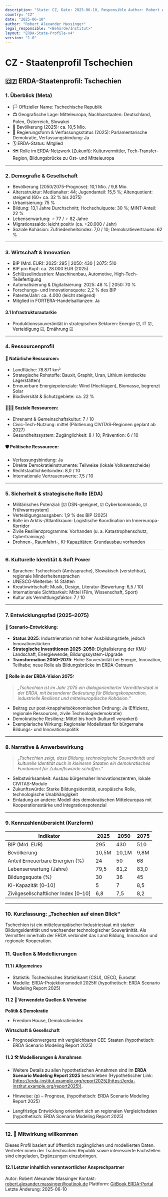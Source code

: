 ```yaml
---
description: "State: CZ, Date: 2025-06-10, Responsible Author: Robert Alexander Massinger, if from official or institute: Legal Responsible [Author, Institute, Government]: <Behörde/Institut>"
country: "CZ"
date: "2025-06-10"
author: "Robert Alexander Massinger"
legal_responsible: "<Behörde/Institut>"
layout: "ERDA-State-Profile-v4"
version: "1.0"
---
```


# CZ - Staatenprofil Tschechien

## 🇨🇿 ERDA-Staatenprofil: Tschechien

### 1. Überblick (Meta)

* 🏳️ Offizieller Name: Tschechische Republik
* 📺 Geografische Lage: Mitteleuropa, Nachbarstaaten: Deutschland, Polen, Österreich, Slowakei
* 👥 Bevölkerung (2025): ca. 10,5 Mio.
* 🧠 Regierungsform & Verfassungsstatus (2025): Parlamentarische Demokratie, Verfassungsbindung: Ja
* 🗓️ ERDA-Status: Mitglied
* 🗺️ Rolle im ERDA-Netzwerk (Zukunft): Kulturvermittler, Tech-Transfer-Region, Bildungsbrücke zu Ost- und Mitteleuropa

***

### 2. Demografie & Gesellschaft

* Bevölkerung (2050/2075-Prognose): 10,1 Mio. / 9,8 Mio.
* Altersstruktur: Medianalter: 44; Jugendanteil: 15,5 %; Altenquotient: steigend (60+ ca. 32 % bis 2075)
* Urbanisierung: 75 %
* Bildung: 13,1 Jahre Durchschnitt; Hochschulquote: 30 %; MINT-Anteil: 22 %
* Lebenserwartung: ♂ 77 / ♀ 82 Jahre
* Migrationssaldo: leicht positiv (ca. +20.000 / Jahr)
* Soziale Kohäsion: Zufriedenheitsindex: 7,0 / 10; Demokratievertrauen: 62 %

***

### 3. Wirtschaft & Innovation

* BIP (Mrd. EUR): 2025: 295 | 2050: 430 | 2075: 510
* BIP pro Kopf: ca. 28.000 EUR (2025)
* Schlüsselindustrien: Maschinenbau, Automotive, High-Tech-Teilefertigung
* Automatisierung & Digitalisierung: 2025: 48 % | 2050: 70 %
* Forschungs- und Innovationsquote: 2,2 % des BIP
* Patente/Jahr: ca. 4.000 (leicht steigend)
* Mitglied in FORTERA-Handelsallianzen: Ja

#### 3.1 Infrastrukturautarkie

* Produktionssouveränität in strategischen Sektoren: Energie ☑, IT ☑, Verteidigung ☑, Ernährung ☑

***

### 4. Ressourcenprofil

#### 🌱 Natürliche Ressourcen:

* Landfläche: 78.871 km²
* Strategische Rohstoffe: Bauxit, Graphit, Uran, Lithium (entdeckte Lagerstätten)
* Erneuerbare Energiepotenziale: Wind (Hochlagen), Biomasse, begrenzt Solar
* Biodiversität & Schutzgebiete: ca. 22 %

#### 🧑‍🤝‍🧑 Soziale Ressourcen:

* Ehrenamt & Gemeinschaftskultur: 7 / 10
* Civic-Tech-Nutzung: mittel (Pilotierung CIVITAS-Regionen geplant ab 2027)
* Gesundheitssystem: Zugänglichkeit: 8 / 10; Prävention: 6 / 10

#### 🛡️ Politische Ressourcen:

* Verfassungsbindung: Ja
* Direkte Demokratieinstrumente: Teilweise (lokale Volksentscheide)
* Rechtstaatlichkeitsindex: 8,0 / 10
* Internationale Vertrauenswerte: 7,5 / 10

***

### 5. Sicherheit & strategische Rolle (EDA)

* Militärisches Potenzial: \[☑ DSN-geeignet, ☑ Cyberkommando, ☑ Frühwarnsystem]
* Verteidigungsausgaben: 1,9 % des BIP (2025)
* Rolle im Arktis-/Atlantikraum: Logistische Koordination im Innereuropa-Korridor
* Zivile Resilienzprogramme: Vorhanden (u. a. Katastrophenschutz, Cybertrainings)
* Drohnen-, Raumfahrt-, KI-Kapazitäten: Grundausbau vorhanden

***

### 6. Kulturelle Identität & Soft Power

* Sprachen: Tschechisch (Amtssprache), Slowakisch (verstehbar), regionale Minderheitensprachen
* UNESCO-Welterbe: 14 Stätten
* Kreativwirtschaft: Musik, Design, Literatur (Bewertung: 6,5 / 10)
* Internationale Sichtbarkeit: Mittel (Film, Wissenschaft, Sport)
* Kultur als Vermittlungsfaktor: 7 / 10

***

### 7. Entwicklungspfad (2025–2075)

#### 🔭 Szenario-Entwicklung:

* **Status 2025**: Industrienation mit hoher Ausbildungstiefe, jedoch Innovationslücken
* **Strategische Investitionen 2025–2050**: Digitalisierung der KMU-Landschaft, Energiewende, Bildungssystem-Upgrade
* **Transformation 2050–2075**: Hohe Souveränität bei Energie, Innovation, Teilhabe; neue Rolle als Bildungsbrücke im ERDA-Ostraum

#### 🚀 Rolle in der ERDA-Vision 2075:

> _„Tschechien ist im Jahr 2075 ein dialogorientierter Vermittlerstaat in der ERDA, mit besonderer Bedeutung für Bildungskooperation, industrielle Resilienz und mitteleuropäische Kohäsion.“_

* Beitrag zur post-knappheitsökonomischen Ordnung: Ja (Effizienz, regionale Ressourcen, zivile Technologiedemokratie)
* Demokratische Resilienz: Mittel bis hoch (kulturell verankert)
* Exemplarische Wirkung: Regionaler Modellstaat für bürgernahe Bildungs- und Innovationspolitik

***

### 8. Narrative & Anwerbewirkung

> _„Tschechien zeigt, dass Bildung, technologische Souveränität und kulturelle Identität auch in kleineren Staaten ein demokratisches Fundament für Zukunftswürde schaffen.“_

* Selbstwirksamkeit: Ausbau bürgernaher Innovationszentren, lokale CIVITAS-Module
* Zukunftswürde: Starke Bildungsidentität, europäische Rolle, technologische Unabhängigkeit
* Einladung an andere: Modell des demokratischen Mitteleuropas mit Kooperationsstärke und Integrationspotenzial

***

### 9. Kennzahlenübersicht (Kurzform)

| Indikator                             | 2025  | 2050  | 2075 |
| ------------------------------------- | ----- | ----- | ---- |
| BIP (Mrd. EUR)                        | 295   | 430   | 510  |
| Bevölkerung                           | 10,5M | 10,1M | 9,8M |
| Anteil Erneuerbare Energien (%)       | 24    | 50    | 68   |
| Lebenserwartung (Jahre)               | 79,5  | 81,2  | 83,0 |
| Bildungsquote (%)                     | 30    | 36    | 45   |
| KI-Kapazität \[0–10]                  | 5     | 7     | 8,5  |
| Zivilgesellschaftlicher Index \[0–10] | 6,8   | 7,5   | 8,2  |

***

### 10. Kurzfassung: „Tschechien auf einen Blick“

Tschechien ist ein mitteleuropäischer Industriestaat mit starker Bildungsidentität und wachsender technologischer Souveränität. Als Vermittler innerhalb der ERDA verbindet das Land Bildung, Innovation und regionale Kooperation.

### 11. Quellen & Modellierungen

#### 11.1 ℹ️ Allgemeines

* Statistik: Tschechisches Statistikamt (CSU), OECD, Eurostat
* Modelle: ERDA-Projektionsmodell 2025ff (hypothetisch: ERDA Scenario Modeling Report 2025)

#### 11.2 📎 Verwendete Quellen & Verweise

**Politik & Demokratie**
* Freedom House, Demokratieindex

**Wirtschaft & Gesellschaft**
* Prognosekonvergenz mit vergleichbaren CEE-Staaten (hypothetisch: ERDA Scenario Modeling Report 2025)

#### 11.3 🛠️ Modellierungen & Annahmen
* Weitere Details zu allen hypothetischen Annahmen sind im **ERDA Scenario Modeling Report 2025** beschrieben (Hypothetischer Link: [https://erda-institut.example.org/report2025](https://erda-institut.example.org/report2025)).
* Hinweise: (p) – Prognose, (hypothetisch: ERDA Scenario Modeling Report 2025)


* Langfristige Entwicklung orientiert sich an regionalen Vergleichsdaten (hypothetisch: ERDA Scenario Modeling Report 2025)

***

### 12. 🤝 Mitwirkung willkommen

Dieses Profil basiert auf öffentlich zugänglichen und modellierten Daten. Vertreter:innen der Tschechischen Republik sowie interessierte Fachstellen sind eingeladen, Ergänzungen einzubringen.

#### 12.1 Letzter inhaltlich verantwortlicher Ansprechpartner
Autor: Robert Alexander Massinger
Kontakt: [robert.alexander.massinger@outlook.de](mailto:robert.alexander.massinger@outlook.de)
Plattform: [GitBook ERDA-Portal](https://app.gitbook.com/o/nt9tg4PqKZ12DXO9pou1/s/vUquUrXlP5zeuZ20Fboy/)
Letzte Änderung: 2025-06-10
